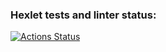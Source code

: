 ### Hexlet tests and linter status:
[![Actions Status](https://github.com/sobolevaea/frontend-project-44/actions/workflows/hexlet-check.yml/badge.svg)](https://github.com/sobolevaea/frontend-project-44/actions)